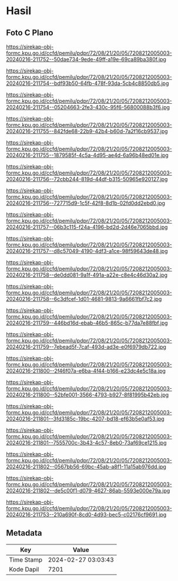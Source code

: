 # Hasil

## Foto C Plano

https://sirekap-obj-formc.kpu.go.id/ccfd/pemilu/pdpr/72/08/21/20/05/7208212005003-20240216-211752--50dae734-9ede-49ff-a19e-69ca89ba380f.jpg

https://sirekap-obj-formc.kpu.go.id/ccfd/pemilu/pdpr/72/08/21/20/05/7208212005003-20240216-211754--bdf93b50-64fb-478f-93da-5cb4c8850db5.jpg

https://sirekap-obj-formc.kpu.go.id/ccfd/pemilu/pdpr/72/08/21/20/05/7208212005003-20240216-211754--05204663-2fe3-430c-95f6-56800088b3f6.jpg

https://sirekap-obj-formc.kpu.go.id/ccfd/pemilu/pdpr/72/08/21/20/05/7208212005003-20240216-211755--842fde68-22b9-42b4-b60d-7a2f16cb9537.jpg

https://sirekap-obj-formc.kpu.go.id/ccfd/pemilu/pdpr/72/08/21/20/05/7208212005003-20240216-211755--1879585f-4c5a-4d95-ae4d-6a96b48ed01e.jpg

https://sirekap-obj-formc.kpu.go.id/ccfd/pemilu/pdpr/72/08/21/20/05/7208212005003-20240216-211756--72cbb244-819d-44df-b315-50965e920127.jpg

https://sirekap-obj-formc.kpu.go.id/ccfd/pemilu/pdpr/72/08/21/20/05/7208212005003-20240216-211756--727715d9-1c5f-42f8-8d1b-02fd0dd2ebd0.jpg

https://sirekap-obj-formc.kpu.go.id/ccfd/pemilu/pdpr/72/08/21/20/05/7208212005003-20240216-211757--06b3c115-f24a-4196-bd2d-2d46e7065bbd.jpg

https://sirekap-obj-formc.kpu.go.id/ccfd/pemilu/pdpr/72/08/21/20/05/7208212005003-20240216-211757--d8c57049-4190-4df3-a1ce-98f59643de48.jpg

https://sirekap-obj-formc.kpu.go.id/ccfd/pemilu/pdpr/72/08/21/20/05/7208212005003-20240216-211758--de0dd081-9a1f-491a-a22e-c8e4c46d30a2.jpg

https://sirekap-obj-formc.kpu.go.id/ccfd/pemilu/pdpr/72/08/21/20/05/7208212005003-20240216-211758--6c3dfcef-1d01-4681-9813-9a6661fbf7c2.jpg

https://sirekap-obj-formc.kpu.go.id/ccfd/pemilu/pdpr/72/08/21/20/05/7208212005003-20240216-211759--446bd16d-ebab-46b5-865c-b77da7e88fbf.jpg

https://sirekap-obj-formc.kpu.go.id/ccfd/pemilu/pdpr/72/08/21/20/05/7208212005003-20240216-211759--7ebead5f-7caf-493d-ad3e-e0f6979db722.jpg

https://sirekap-obj-formc.kpu.go.id/ccfd/pemilu/pdpr/72/08/21/20/05/7208212005003-20240216-211800--2f46f07a-e6ba-4f44-b166-e23dc4e5c18a.jpg

https://sirekap-obj-formc.kpu.go.id/ccfd/pemilu/pdpr/72/08/21/20/05/7208212005003-20240216-211800--52bfe001-3566-4793-b927-8f81995b42eb.jpg

https://sirekap-obj-formc.kpu.go.id/ccfd/pemilu/pdpr/72/08/21/20/05/7208212005003-20240216-211801--3fd3185c-19bc-4207-bd18-ef63b5e0af53.jpg

https://sirekap-obj-formc.kpu.go.id/ccfd/pemilu/pdpr/72/08/21/20/05/7208212005003-20240216-211801--7555700c-3b43-4c57-8eb0-73af69ce1215.jpg

https://sirekap-obj-formc.kpu.go.id/ccfd/pemilu/pdpr/72/08/21/20/05/7208212005003-20240216-211802--0567bb56-69bc-45ab-a8f1-11a15ab976dd.jpg

https://sirekap-obj-formc.kpu.go.id/ccfd/pemilu/pdpr/72/08/21/20/05/7208212005003-20240216-211802--de5c00f1-d079-4627-86ab-5593e000e79a.jpg

https://sirekap-obj-formc.kpu.go.id/ccfd/pemilu/pdpr/72/08/21/20/05/7208212005003-20240216-211753--210a690f-8cd0-4d93-bec5-c02176cf9691.jpg


## Metadata

| Key        | Value               |
| ---------- | ------------------- |
| Time Stamp | 2024-02-27 03:03:43 |
| Kode Dapil | 7201                |



